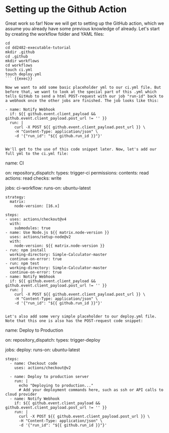 # Setting up the Github Action

Great work so far! Now we will get to setting up the GitHub action, which we assume you already have some previous knowledge of already. Let's start by creating the workflow folder and YAML files:

```
cd
cd dd2482-executable-tutorial
mkdir .github
cd .github
mkdir workflows
cd workflows
touch ci.yml
touch deploy.yml
``` {{exec}}

Now we want to add some basic placeholder yml to our ci.yml file. But before that, we want to look at the special part of this .yml which tells GitHub to send a html POST-request with our job "run-id" back to a webhook once the other jobs are finished. The job looks like this:

```
    - name: Notify Webhook
      if: ${{ github.event.client_payload && github.event.client_payload.post_url != '' }}
      run: |
        curl -X POST ${{ github.event.client_payload.post_url }} \
        -H "Content-Type: application/json" \
        -d '{"run_id": "${{ github.run_id }}"}'
```

We'll get to the use of this code snippet later. Now, let's add our full yml to the ci.yml file:

```
name: CI

on:
  repository_dispatch:
    types: trigger-ci
permissions:
  contents: read
  actions: read
  checks: write

jobs:
  ci-workflow:
    runs-on: ubuntu-latest

    strategy:
      matrix:
        node-version: [16.x]

    steps:
    - uses: actions/checkout@v4
      with:
        submodules: true
    - name: Use Node.js ${{ matrix.node-version }}
      uses: actions/setup-node@v2
      with:
        node-version: ${{ matrix.node-version }}
    - run: npm install
      working-directory: Simple-Calculator-master
      continue-on-error: true
    - run: npm test 
      working-directory: Simple-Calculator-master
      continue-on-error: true
    - name: Notify Webhook
      if: ${{ github.event.client_payload && github.event.client_payload.post_url != '' }}
      run: |
        curl -X POST ${{ github.event.client_payload.post_url }} \
        -H "Content-Type: application/json" \
        -d '{"run_id": "${{ github.run_id }}"}'

```

Let's also add some very simple placeholder to our deploy.yml file. Note that this one is also has the POST-request code snippet:

```
name: Deploy to Production

on:
  repository_dispatch:
    types: trigger-deploy

jobs:
  deploy:
    runs-on: ubuntu-latest

    steps:
      - name: Checkout code
        uses: actions/checkout@v2

      - name: Deploy to production server
        run: |
          echo "Deploying to production..."
          # Add your deployment commands here, such as ssh or API calls to cloud provider
      - name: Notify Webhook
        if: ${{ github.event.client_payload && github.event.client_payload.post_url != '' }}
        run: |
          curl -X POST ${{ github.event.client_payload.post_url }} \
          -H "Content-Type: application/json" \
          -d '{"run_id": "${{ github.run_id }}"}'
```